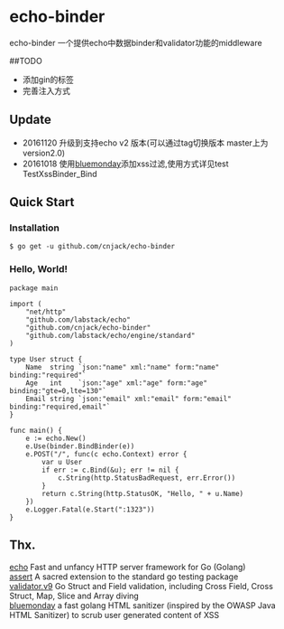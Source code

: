# echo-binder
echo-binder 一个提供echo中数据binder和validator功能的middleware

##TODO
 - 添加gin的标签  
 - 完善注入方式

## Update
- 20161120 升级到支持echo v2 版本(可以通过tag切换版本 master上为version2.0)
- 20161018 使用[bluemonday](github.com/microcosm-cc/bluemonday)添加xss过滤,使用方式详见test TestXssBinder_Bind


## Quick Start

### Installation
```
$ go get -u github.com/cnjack/echo-binder
```
### Hello, World!
```
package main

import (
	"net/http"
	"github.com/labstack/echo"
	"github.com/cnjack/echo-binder"
	"github.com/labstack/echo/engine/standard"
)

type User struct {
	Name  string `json:"name" xml:"name" form:"name" binding:"required"`
	Age   int    `json:"age" xml:"age" form:"age" binding:"gte=0,lte=130"`
	Email string `json:"email" xml:"email" form:"email" binding:"required,email"`
}

func main() {
	e := echo.New()
	e.Use(binder.BindBinder(e))
	e.POST("/", func(c echo.Context) error {
		var u User
		if err := c.Bind(&u); err != nil {
			c.String(http.StatusBadRequest, err.Error())
		}
		return c.String(http.StatusOK, "Hello, " + u.Name)
	})
	e.Logger.Fatal(e.Start(":1323"))
}
```

## Thx.
[echo](https://github.com/labstack/echo) Fast and unfancy HTTP server framework for Go (Golang)  
[assert](https://github.com/stretchr/testify) A sacred extension to the standard go testing package  
[validator.v9](https://gopkg.in/go-playground/validator.v9) Go Struct and Field validation, including Cross Field, Cross Struct, Map, Slice and Array diving  
[bluemonday](https://github.com/microcosm-cc/bluemonday) a fast golang HTML sanitizer (inspired by the OWASP Java HTML Sanitizer) to scrub user generated content of XSS  
